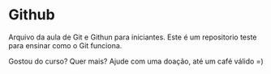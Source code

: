 # Github 

Arquivo da aula de Git e Githun para iniciantes. 
Este é um repositorio teste para ensinar como o Git funciona.

Gostou do curso? Quer mais? Ajude com uma doação, até um café válido =)
